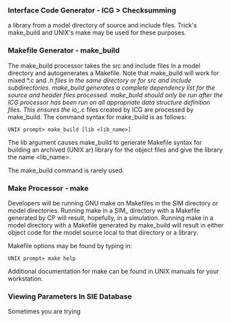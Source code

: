 ### Interface Code Generator - ICG > Checksumming

 a library from a model directory of
source and include files.  Trick's make_build and UNIX's make may be used for these
purposes.

### Makefile Generator - make_build

The make_build processor takes the src and include files in a model directory and
autogenerates a Makefile. Note that make_build will work for mixed *.c and *.h files
in the same directory or for src and include subdirectories. make_build generates a
complete dependency list for the source and header files processed. make_build should
only be run after the ICG processor has been run on all appropriate data structure
definition files. This ensures the io_*.c files created by ICG are processed by
make_build. The command syntax for make_build is as follows:

```
UNIX prompt> make_build [lib <lib_name>]
```

The lib argument causes make_build to generate Makefile syntax for building an
archived (UNIX ar) library for the object files and give the library the name <lib_name>.

The make_build command is rarely used.

### Make Processor - make

Developers will be running GNU make on Makefiles in the SIM directory or model
directories.  Running make in a SIM_ directory with a Makefile generated by CP will
result, hopefully, in a simulation.  Running make in a model directory with a
Makefile generated by make_build will result in either object code for the model
source local to that directory or a library.

Makefile options may be found by typing in:

```
UNIX prompt> make help
```

Additional documentation for make can be found in UNIX manuals for your workstation.

### Viewing Parameters In SIE Database

Sometimes you are trying
